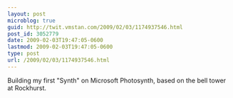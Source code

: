 ```yaml
---
layout: post
microblog: true
guid: http://twit.vmstan.com/2009/02/03/1174937546.html
post_id: 3052779
date: 2009-02-03T19:47:05-0600
lastmod: 2009-02-03T19:47:05-0600
type: post
url: /2009/02/03/1174937546.html
---
```

Building my first "Synth" on Microsoft Photosynth, based on the bell tower at Rockhurst.
